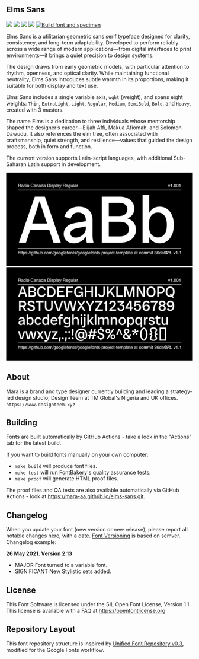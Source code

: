 ## Elms Sans

[![][Fontbakery]](https://mara-aa.github.io/elms-sans/fontbakery/fontbakery-report.html)
[![][Universal]](https://mara-aa.github.io/elms-sans.git/fontbakery/fontbakery-report.html)
[![][GF Profile]](https://mara-aa.github.io/elms-sans.git/fontbakery/fontbakery-report.html)
[![][Shaping]](https://mara-aa.github.io/elms-sans.git/fontbakery/fontbakery-report.html)
[![Build font and specimen](https://github.com/mara-aa/elms-sans/actions/workflows/build.yaml/badge.svg)](https://github.com/mara-aa/elms-sans/actions/workflows/build.yaml)

[Fontbakery]: https://img.shields.io/endpoint?url=https%3A%2F%2Fraw.githubusercontent.com%2Fmara-aa%2Felms-sans.git%2Fgh-pages%2Fbadges%2Foverall.json
[GF Profile]: https://img.shields.io/endpoint?url=https%3A%2F%2Fraw.githubusercontent.com%2Fmara-aa%2Felms-sans.git%2Fgh-pages%2Fbadges%2FGoogleFonts.json
[Outline Correctness]: https://img.shields.io/endpoint?url=https%3A%2F%2Fraw.githubusercontent.com%2Fmara-aa%2Felms-sans.git%2Fgh-pages%2Fbadges%2FOutlineCorrectnessChecks.json
[Shaping]: https://img.shields.io/endpoint?url=https%3A%2F%2Fraw.githubusercontent.com%2Fmara-aa%2Felms-sans.git%2Fgh-pages%2Fbadges%2FShapingChecks.json
[Universal]: https://img.shields.io/endpoint?url=https%3A%2F%2Fraw.githubusercontent.com%2Fmara-aa%2Felms-sans.git%2Fgh-pages%2Fbadges%2FUniversal.json



Elms Sans is a utilitarian geometric sans serif typeface designed for clarity, consistency, and long-term adaptability. Developed to perform reliably across a wide range of modern applications—from digital interfaces to print environments—it brings a quiet precision to design systems.

The design draws from early geometric models, with particular attention to rhythm, openness, and optical clarity. While maintaining functional neutrality, Elms Sans introduces subtle warmth in its proportions, making it suitable for both display and text use.

Elms Sans includes a single variable axis, `wght` (weight), and spans eight weights: `Thin`, `ExtraLight`, `Light`, `Regular`, `Medium`, `SemiBold`, `Bold`, and `Heavy`, created with 3 masters.

The name Elms is a dedication to three individuals whose mentorship shaped the designer’s career—Elijah Affi, Makua Afiomah, and Solomon Dawudu. It also references the elm tree, often associated with craftsmanship, quiet strength, and resilience—values that guided the design process, both in form and function.

The current version supports Latin-script languages, with additional Sub-Saharan Latin support in development.


![Sample Image](documentation/image1.png)
![Sample Image](documentation/image2.png)


## About

Mara is a brand and type designer currently building and leading a strategy-led design studio, Design Teem at TM Global's Nigeria and UK offices.
`https://www.designteem.xyz`

## Building

Fonts are built automatically by GitHub Actions - take a look in the "Actions" tab for the latest build.

If you want to build fonts manually on your own computer:

* `make build` will produce font files.
* `make test` will run [FontBakery](https://github.com/googlefonts/fontbakery)'s quality assurance tests.
* `make proof` will generate HTML proof files.

The proof files and QA tests are also available automatically via GitHub Actions - look at https://mara-aa.github.io/elms-sans.git.

## Changelog

When you update your font (new version or new release), please report all notable changes here, with a date.
[Font Versioning](https://github.com/googlefonts/gf-docs/tree/main/Spec#font-versioning) is based on semver. 
Changelog example:

**26 May 2021. Version 2.13**
- MAJOR Font turned to a variable font.
- SIGNIFICANT New Stylistic sets added.

## License

This Font Software is licensed under the SIL Open Font License, Version 1.1.
This license is available with a FAQ at https://openfontlicense.org

## Repository Layout

This font repository structure is inspired by [Unified Font Repository v0.3](https://github.com/unified-font-repository/Unified-Font-Repository), modified for the Google Fonts workflow.
